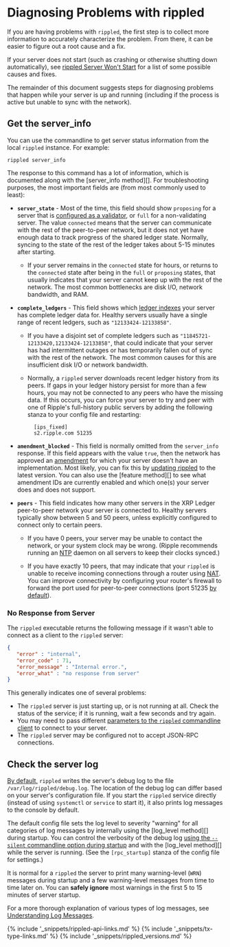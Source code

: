 # Diagnosing Problems with rippled

If you are having problems with `rippled`, the first step is to collect more information to accurately characterize the problem. From there, it can be easier to figure out a root cause and a fix.

If your server does not start (such as crashing or otherwise shutting down automatically), see [rippled Server Won't Start](server-wont-start.html) for a list of some possible causes and fixes.

The remainder of this document suggests steps for diagnosing problems that happen while your server is up and running (including if the process is active but unable to sync with the network).

## Get the server_info

You can use the commandline to get server status information from the local `rippled` instance. For example:

```
rippled server_info
```

The response to this command has a lot of information, which is documented along with the [server_info method][].
For troubleshooting purposes, the most important fields are (from most commonly used to least):

- **`server_state`** - Most of the time, this field should show `proposing` for a server that is [configured as a validator](run-rippled-as-a-validator.html), or `full` for a non-validating server. The value `connected` means that the server can communicate with the rest of the peer-to-peer network, but it does not yet have enough data to track progress of the shared ledger state. Normally, syncing to the state of the rest of the ledger takes about 5-15 minutes after starting.

    - If your server remains in the `connected` state for hours, or returns to the `connected` state after being in the `full` or `proposing` states, that usually indicates that your server cannot keep up with the rest of the network. The most common bottlenecks are disk I/O, network bandwidth, and RAM.

- **`complete_ledgers`** - This field shows which [ledger indexes](basic-data-types.html#ledger-index) your server has complete ledger data for. Healthy servers usually have a single range of recent ledgers, such as `"12133424-12133858"`.

    - If you have a disjoint set of complete ledgers such as `"11845721-12133420,12133424-12133858"`, that could indicate that your server has had intermittent outages or has temporarily fallen out of sync with the rest of the network. The most common causes for this are insufficient disk I/O or network bandwidth.

    - Normally, a `rippled` server downloads recent ledger history from its peers. If gaps in your ledger history persist for more than a few hours, you may not be connected to any peers who have the missing data. If this occurs, you can force your server to try and peer with one of Ripple's full-history public servers by adding the following stanza to your config file and restarting:

            [ips_fixed]
            s2.ripple.com 51235

- **`amendment_blocked`** - This field is normally omitted from the `server_info` response. If this field appears with the value `true`, then the network has approved an [amendment](amendments.html) for which your server doesn't have an implementation. Most likely, you can fix this by [updating rippled](update-rippled.html) to the latest version. You can also use the [feature method][] to see what amendment IDs are currently enabled and which one(s) your server does and does not support.

- **`peers`** - This field indicates how many other servers in the XRP Ledger peer-to-peer network your server is connected to. Healthy servers typically show between 5 and 50 peers, unless explicitly configured to connect only to certain peers.

    - If you have 0 peers, your server may be unable to contact the network, or your system clock may be wrong. (Ripple recommends running an [NTP](http://www.ntp.org/) daemon on all servers to keep their clocks synced.)

    - If you have exactly 10 peers, that may indicate that your `rippled` is unable to receive incoming connections through a router using [NAT](https://en.wikipedia.org/wiki/Network_address_translation). You can improve connectivity by configuring your router's firewall to forward the port used for peer-to-peer connections (port 51235 [by default](https://github.com/ripple/rippled/blob/8429dd67e60ba360da591bfa905b58a35638fda1/cfg/rippled-example.cfg#L1065)).

### No Response from Server

The `rippled` executable returns the following message if it wasn't able to connect as a client to the `rippled` server:

```json
{
   "error" : "internal",
   "error_code" : 71,
   "error_message" : "Internal error.",
   "error_what" : "no response from server"
}
```

This generally indicates one of several problems:

- The `rippled` server is just starting up, or is not running at all. Check the status of the service; if it is running, wait a few seconds and try again.
- You may need to pass different [parameters to the `rippled` commandline client](commandline-usage.html#client-mode-options) to connect to your server.
- The `rippled` server may be configured not to accept JSON-RPC connections.


## Check the server log

[By default,](https://github.com/ripple/rippled/blob/master/cfg/rippled-example.cfg#L1139-L1142) `rippled` writes the server's debug log to the file `/var/log/rippled/debug.log`. The location of the debug log can differ based on your server's configuration file. If you start the `rippled` service directly (instead of using `systemctl` or `service` to start it), it also prints log messages to the console by default.

The default config file sets the log level to severity "warning" for all categories of log messages by internally using the [log_level method][] during startup. You can control the verbosity of the debug log [using the `--silent` commandline option during startup](commandline-usage.html#verbosity-options) and with the [log_level method][] while the server is running. (See the `[rpc_startup]` stanza of the config file for settings.)

It is normal for a `rippled` the server to print many warning-level (`WRN`) messages during startup and a few warning-level messages from time to time later on. You can **safely ignore** most warnings in the first 5 to 15 minutes of server startup.

For a more thorough explanation of various types of log messages, see [Understanding Log Messages](understanding-log-messages.html).



<!--{# common link defs #}-->
{% include '_snippets/rippled-api-links.md' %}
{% include '_snippets/tx-type-links.md' %}
{% include '_snippets/rippled_versions.md' %}
